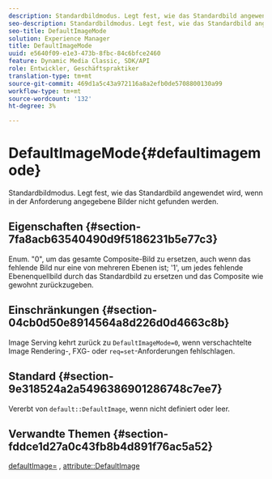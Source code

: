 ```yaml
---
description: Standardbildmodus. Legt fest, wie das Standardbild angewendet wird, wenn in der Anforderung angegebene Bilder nicht gefunden werden.
seo-description: Standardbildmodus. Legt fest, wie das Standardbild angewendet wird, wenn in der Anforderung angegebene Bilder nicht gefunden werden.
seo-title: DefaultImageMode
solution: Experience Manager
title: DefaultImageMode
uuid: e5640f09-e1e3-473b-8fbc-84c6bfce2460
feature: Dynamic Media Classic, SDK/API
role: Entwickler, Geschäftspraktiker
translation-type: tm+mt
source-git-commit: 469d1a5c43a972116a8a2efb0de5708800130a99
workflow-type: tm+mt
source-wordcount: '132'
ht-degree: 3%

---
```



# DefaultImageMode{#defaultimagemode}

Standardbildmodus. Legt fest, wie das Standardbild angewendet wird, wenn in der Anforderung angegebene Bilder nicht gefunden werden.

## Eigenschaften {#section-7fa8acb63540490d9f5186231b5e77c3}

Enum. &quot;0&quot;, um das gesamte Composite-Bild zu ersetzen, auch wenn das fehlende Bild nur eine von mehreren Ebenen ist; &#39;1&#39;, um jedes fehlende Ebenenquellbild durch das Standardbild zu ersetzen und das Composite wie gewohnt zurückzugeben.

## Einschränkungen {#section-04cb0d50e8914564a8d226d0d4663c8b}

Image Serving kehrt zurück zu `DefaultImageMode=0`, wenn verschachtelte Image Rendering-, FXG- oder `req=set`-Anforderungen fehlschlagen.

## Standard {#section-9e318524a2a5496386901286748c7ee7}

Vererbt von `default::DefaultImage`, wenn nicht definiert oder leer.

## Verwandte Themen {#section-fddce1d27a0c43fb8b4d891f76ac5a52}

[defaultImage=](../../../../../is-api/image-catalog/image-serving-api-ref/c-image-catalog-reference/c-attributes-reference/r-is-cat-defaultimage.md#reference-8e9900e129f54ed68462a3c2fc3bc433) ,  [attribute::DefaultImage](../../../../../is-api/http-ref/image-serving-api-ref/c-http-protocol-reference/c-command-reference/r-is-http-defaultimage.md#reference-209aa6ce830f490483412eb26af67fd2)
